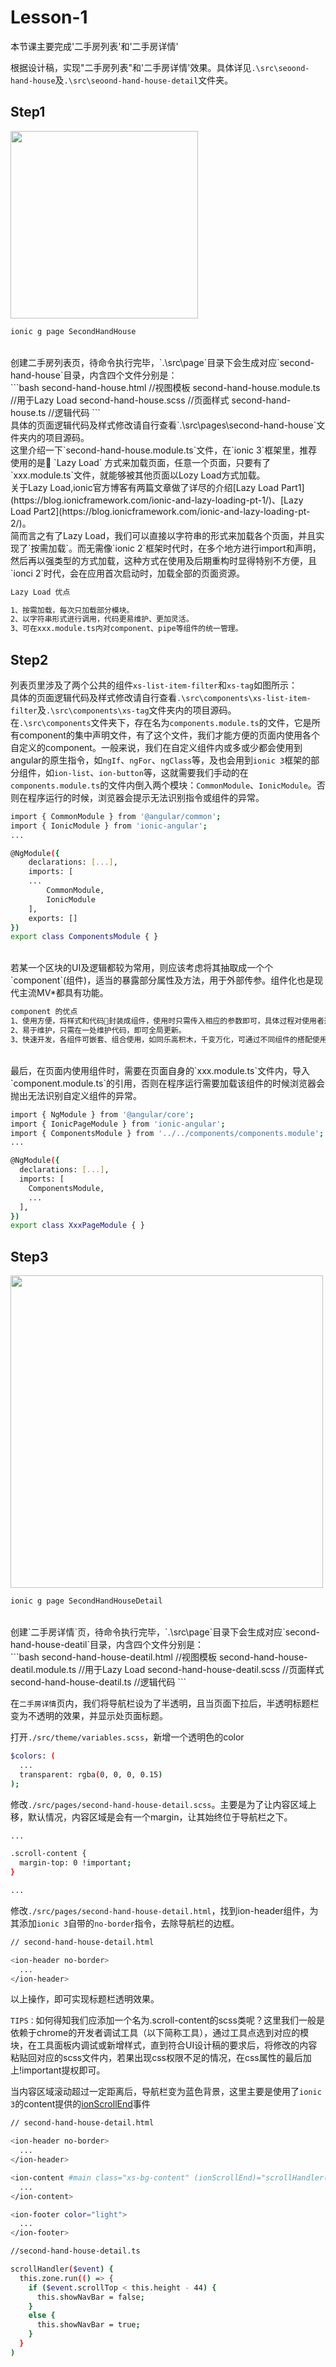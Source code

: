 # Lesson-1
本节课主要完成'二手房列表'和'二手房详情'

根据设计稿，实现"二手房列表"和'二手房详情'效果。具体详见`.\src\seoond-hand-house`及`.\src\seoond-hand-house-detail`文件夹。
<br>

## Step1
<img width="300px" src="https://github.com/Coder7777/ionic-lesson/blob/lesson-2/UI/second-hand-house-list.png" style="max-width:100%">

```bash
ionic g page SecondHandHouse
```
<br>
创建二手房列表页，待命令执行完毕，`.\src\page`目录下会生成对应`second-hand-house`目录，内含四个文件分别是：
<br>
```bash
second-hand-house.html //视图模板
second-hand-house.module.ts //用于Lazy Load
second-hand-house.scss //页面样式
second-hand-house.ts  //逻辑代码
```
<br>
具体的页面逻辑代码及样式修改请自行查看`.\src\pages\second-hand-house`文件夹内的项目源码。
<br>
这里介绍一下`second-hand-house.module.ts`文件，在`ionic 3`框架里，推荐使用的是 `Lazy Load` 方式来加载页面，任意一个页面，只要有了`xxx.module.ts`文件，就能够被其他页面以Lozy Load方式加载。
<br>
关于Lazy Load,ionic官方博客有两篇文章做了详尽的介绍[Lazy Load Part1](https://blog.ionicframework.com/ionic-and-lazy-loading-pt-1/)、[Lazy Load Part2](https://blog.ionicframework.com/ionic-and-lazy-loading-pt-2/)。
<br>
简而言之有了Lazy Load，我们可以直接以字符串的形式来加载各个页面，并且实现了`按需加载`。而无需像`ionic 2`框架时代时，在多个地方进行import和声明，然后再以强类型的方式加载，这种方式在使用及后期重构时显得特别不方便，且`ionci 2`时代，会在应用首次启动时，加载全部的页面资源。

```bash
Lazy Load 优点

1、按需加载，每次只加载部分模块。
2、以字符串形式进行调用，代码更易维护、更加灵活。
3、可在xxx.module.ts内对component、pipe等组件的统一管理。
```

## Step2
列表页里涉及了两个公共的组件`xs-list-item-filter`和`xs-tag`如图所示：
<br>
具体的页面逻辑代码及样式修改请自行查看`.\src\components\xs-list-item-filter`及`.\src\components\xs-tag`文件夹内的项目源码。
<br>
在`.\src\components`文件夹下，存在名为`components.module.ts`的文件，它是所有component的集中声明文件，有了这个文件，我们才能方便的页面内使用各个自定义的component。一般来说，我们在自定义组件内或多或少都会使用到angular的原生指令，如`ngIf`、`ngFor`、`ngClass`等，及也会用到`ionic 3`框架的部分组件，如`ion-list`、`ion-button`等，这就需要我们手动的在`components.module.ts`的文件内倒入两个模块：`CommonModule`、`IonicModule`。否则在程序运行的时候，浏览器会提示无法识别指令或组件的异常。
<br>

```bash
import { CommonModule } from '@angular/common';
import { IonicModule } from 'ionic-angular';
...

@NgModule({
	declarations: [...],
	imports: [
    ...
		CommonModule,
		IonicModule
	],
	exports: []
})
export class ComponentsModule { }
```
<br>
若某一个区块的UI及逻辑都较为常用，则应该考虑将其抽取成一个个`component`(组件)，适当的暴露部分属性及方法，用于外部传参。组件化也是现代主流MV*都具有功能。

```bash
component 的优点
1、使用方便，将样式和代码封装成组件，使用时只需传入相应的参数即可，具体过程对使用者透明。
2、易于维护，只需在一处维护代码，即可全局更新。
3、快速开发，各组件可嵌套、组合使用，如同乐高积木，千变万化，可通过不同组件的搭配使用应对不同的业务场景。
```
<br>
最后，在页面内使用组件时，需要在页面自身的`xxx.module.ts`文件内，导入`component.module.ts`的引用，否则在程序运行需要加载该组件的时候浏览器会抛出无法识别自定义组件的异常。

```bash
import { NgModule } from '@angular/core';
import { IonicPageModule } from 'ionic-angular';
import { ComponentsModule } from '../../components/components.module';
...

@NgModule({
  declarations: [...],
  imports: [
    ComponentsModule,
    ...
  ],
}) 
export class XxxPageModule { }
```

## Step3
<img width="500px" src="https://github.com/Coder7777/ionic-lesson/blob/lesson-2/UI/second-hand-house-list.png" style="max-width:100%">

```bash
ionic g page SecondHandHouseDetail
```

<br>
创建`二手房详情`页，待命令执行完毕，`.\src\page`目录下会生成对应`second-hand-house-deatil`目录，内含四个文件分别是：
<br>
```bash
second-hand-house-deatil.html //视图模板
second-hand-house-deatil.module.ts //用于Lazy Load
second-hand-house-deatil.scss //页面样式
second-hand-house-deatil.ts  //逻辑代码
```

在`二手房详情`页内，我们将导航栏设为了半透明，且当页面下拉后，半透明标题栏变为不透明的效果，并显示处页面标题。

打开`./src/theme/variables.scss`，新增一个透明色的color
```bash
$colors: (
  ...
  transparent: rgba(0, 0, 0, 0.15)
);
```

修改`./src/pages/second-hand-house-detail.scss`。主要是为了让内容区域上移，默认情况，内容区域是会有一个margin，让其始终位于导航栏之下。
```bash
...

.scroll-content {
  margin-top: 0 !important;
}

...
```

修改`./src/pages/second-hand-house-detail.html`，找到ion-header组件，为其添加`ionic 3`自带的`no-border`指令，去除导航栏的边框。
```bash
// second-hand-house-detail.html

<ion-header no-border>
  ...
</ion-header>
```

以上操作，即可实现标题栏透明效果。
<br>

`TIPS：`如何得知我们应添加一个名为.scroll-content的scss类呢？这里我们一般是依赖于chrome的开发者调试工具（以下简称工具），通过工具点选到对应的模块，在工具面板内调试或新增样式，直到符合UI设计稿的要求后，将修改的内容粘贴回对应的scss文件内，若果出现css权限不足的情况，在css属性的最后加上!important提权即可。

当内容区域滚动超过一定距离后，导航栏变为蓝色背景，这里主要是使用了`ionic 3`的content提供的[ionScrollEnd](https://ionicframework.com/docs/api/components/content/Content/)事件

```bash
// second-hand-house-detail.html

<ion-header no-border>
  ...
</ion-header>

<ion-content #main class="xs-bg-content" (ionScrollEnd)="scrollHandler($event)">
  ...
</ion-content>

<ion-footer color="light">
  ...
</ion-footer>
```

```bash
//second-hand-house-detail.ts

scrollHandler($event) {
  this.zone.run(() => {
    if ($event.scrollTop < this.height - 44) {
      this.showNavBar = false;
    }
    else {
      this.showNavBar = true;
    }
  }
)
```
